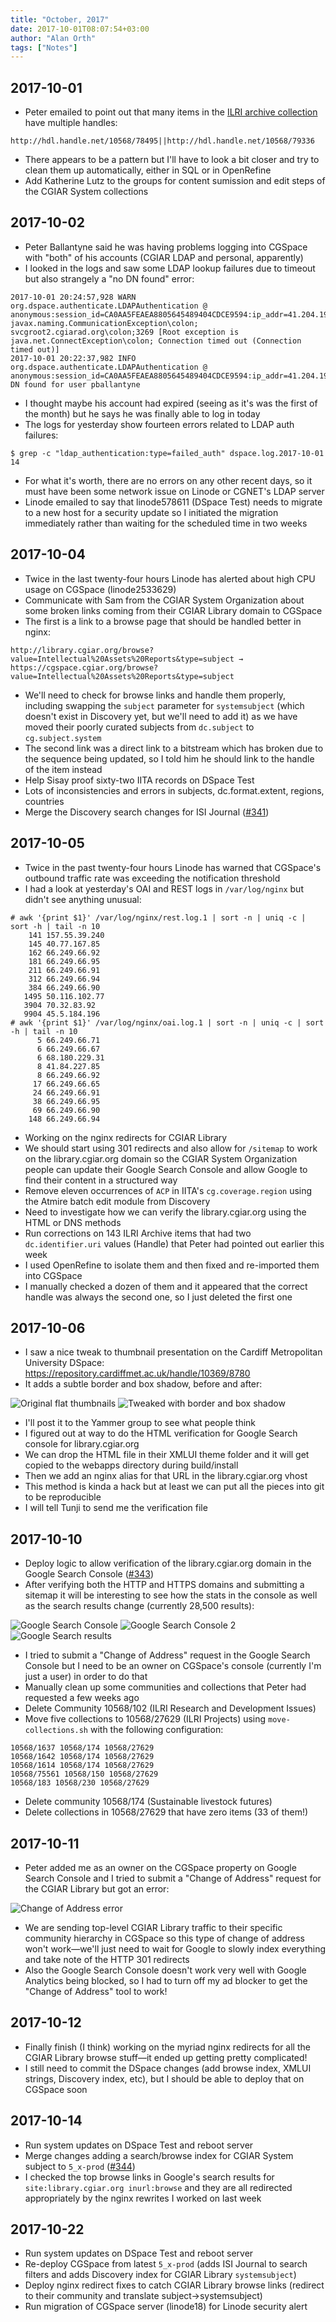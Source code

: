 ```yaml
---
title: "October, 2017"
date: 2017-10-01T08:07:54+03:00
author: "Alan Orth"
tags: ["Notes"]
---
```


## 2017-10-01

- Peter emailed to point out that many items in the [ILRI archive collection](https://cgspace.cgiar.org/handle/10568/2703) have multiple handles:

```
http://hdl.handle.net/10568/78495||http://hdl.handle.net/10568/79336
```

- There appears to be a pattern but I'll have to look a bit closer and try to clean them up automatically, either in SQL or in OpenRefine
- Add Katherine Lutz to the groups for content sumission and edit steps of the CGIAR System collections

<!--more-->

## 2017-10-02

- Peter Ballantyne said he was having problems logging into CGSpace with "both" of his accounts (CGIAR LDAP and personal, apparently)
- I looked in the logs and saw some LDAP lookup failures due to timeout but also strangely a "no DN found" error:

```
2017-10-01 20:24:57,928 WARN  org.dspace.authenticate.LDAPAuthentication @ anonymous:session_id=CA0AA5FEAEA8805645489404CDCE9594:ip_addr=41.204.190.40:ldap_attribute_lookup:type=failed_search javax.naming.CommunicationException\colon; svcgroot2.cgiarad.org\colon;3269 [Root exception is java.net.ConnectException\colon; Connection timed out (Connection timed out)]
2017-10-01 20:22:37,982 INFO  org.dspace.authenticate.LDAPAuthentication @ anonymous:session_id=CA0AA5FEAEA8805645489404CDCE9594:ip_addr=41.204.190.40:failed_login:no DN found for user pballantyne
```

- I thought maybe his account had expired (seeing as it's was the first of the month) but he says he was finally able to log in today
- The logs for yesterday show fourteen errors related to LDAP auth failures:

```
$ grep -c "ldap_authentication:type=failed_auth" dspace.log.2017-10-01
14
```

- For what it's worth, there are no errors on any other recent days, so it must have been some network issue on Linode or CGNET's LDAP server
- Linode emailed to say that linode578611 (DSpace Test) needs to migrate to a new host for a security update so I initiated the migration immediately rather than waiting for the scheduled time in two weeks

## 2017-10-04

- Twice in the last twenty-four hours Linode has alerted about high CPU usage on CGSpace (linode2533629)
- Communicate with Sam from the CGIAR System Organization about some broken links coming from their CGIAR Library domain to CGSpace
- The first is a link to a browse page that should be handled better in nginx:

```
http://library.cgiar.org/browse?value=Intellectual%20Assets%20Reports&type=subject → https://cgspace.cgiar.org/browse?value=Intellectual%20Assets%20Reports&type=subject
```

- We'll need to check for browse links and handle them properly, including swapping the `subject` parameter for `systemsubject` (which doesn't exist in Discovery yet, but we'll need to add it) as we have moved their poorly curated subjects from `dc.subject` to `cg.subject.system`
- The second link was a direct link to a bitstream which has broken due to the sequence being updated, so I told him he should link to the handle of the item instead
- Help Sisay proof sixty-two IITA records on DSpace Test
- Lots of inconsistencies and errors in subjects, dc.format.extent, regions, countries
- Merge the Discovery search changes for ISI Journal ([#341](https://github.com/ilri/DSpace/pull/341))

## 2017-10-05

- Twice in the past twenty-four hours Linode has warned that CGSpace's outbound traffic rate was exceeding the notification threshold
- I had a look at yesterday's OAI and REST logs in `/var/log/nginx` but didn't see anything unusual:

```
# awk '{print $1}' /var/log/nginx/rest.log.1 | sort -n | uniq -c | sort -h | tail -n 10
    141 157.55.39.240
    145 40.77.167.85
    162 66.249.66.92
    181 66.249.66.95
    211 66.249.66.91
    312 66.249.66.94
    384 66.249.66.90
   1495 50.116.102.77
   3904 70.32.83.92
   9904 45.5.184.196
# awk '{print $1}' /var/log/nginx/oai.log.1 | sort -n | uniq -c | sort -h | tail -n 10
      5 66.249.66.71
      6 66.249.66.67
      6 68.180.229.31
      8 41.84.227.85
      8 66.249.66.92
     17 66.249.66.65
     24 66.249.66.91
     38 66.249.66.95
     69 66.249.66.90
    148 66.249.66.94
```

- Working on the nginx redirects for CGIAR Library
- We should start using 301 redirects and also allow for `/sitemap` to work on the library.cgiar.org domain so the CGIAR System Organization people can update their Google Search Console and allow Google to find their content in a structured way
- Remove eleven occurrences of `ACP` in IITA's `cg.coverage.region` using the Atmire batch edit module from Discovery
- Need to investigate how we can verify the library.cgiar.org using the HTML or DNS methods
- Run corrections on 143 ILRI Archive items that had two `dc.identifier.uri` values (Handle) that Peter had pointed out earlier this week
- I used OpenRefine to isolate them and then fixed and re-imported them into CGSpace
- I manually checked a dozen of them and it appeared that the correct handle was always the second one, so I just deleted the first one

## 2017-10-06

- I saw a nice tweak to thumbnail presentation on the Cardiff Metropolitan University DSpace: https://repository.cardiffmet.ac.uk/handle/10369/8780
- It adds a subtle border and box shadow, before and after:

![Original flat thumbnails](/cgspace-notes/2017/10/dspace-thumbnail-original.png)
![Tweaked with border and box shadow](/cgspace-notes/2017/10/dspace-thumbnail-box-shadow.png)

- I'll post it to the Yammer group to see what people think
- I figured out at way to do the HTML verification for Google Search console for library.cgiar.org
- We can drop the HTML file in their XMLUI theme folder and it will get copied to the webapps directory during build/install
- Then we add an nginx alias for that URL in the library.cgiar.org vhost
- This method is kinda a hack but at least we can put all the pieces into git to be reproducible
- I will tell Tunji to send me the verification file

## 2017-10-10

- Deploy logic to allow verification of the library.cgiar.org domain in the Google Search Console ([#343](https://github.com/ilri/DSpace/pull/343))
- After verifying both the HTTP and HTTPS domains and submitting a sitemap it will be interesting to see how the stats in the console as well as the search results change (currently 28,500 results):

![Google Search Console](/cgspace-notes/2017/10/google-search-console.png)
![Google Search Console 2](/cgspace-notes/2017/10/google-search-console-2.png)
![Google Search results](/cgspace-notes/2017/10/google-search-results.png)

- I tried to submit a "Change of Address" request in the Google Search Console but I need to be an owner on CGSpace's console (currently I'm just a user) in order to do that
- Manually clean up some communities and collections that Peter had requested a few weeks ago
- Delete Community 10568/102 (ILRI Research and Development Issues)
- Move five collections to 10568/27629 (ILRI Projects) using `move-collections.sh` with the following configuration:

```
10568/1637 10568/174 10568/27629
10568/1642 10568/174 10568/27629
10568/1614 10568/174 10568/27629
10568/75561 10568/150 10568/27629
10568/183 10568/230 10568/27629
```

- Delete community 10568/174 (Sustainable livestock futures)
- Delete collections in 10568/27629 that have zero items (33 of them!)

## 2017-10-11

- Peter added me as an owner on the CGSpace property on Google Search Console and I tried to submit a "Change of Address" request for the CGIAR Library but got an error:

![Change of Address error](/cgspace-notes/2017/10/search-console-change-address-error.png)

- We are sending top-level CGIAR Library traffic to their specific community hierarchy in CGSpace so this type of change of address won't work—we'll just need to wait for Google to slowly index everything and take note of the HTTP 301 redirects
- Also the Google Search Console doesn't work very well with Google Analytics being blocked, so I had to turn off my ad blocker to get the "Change of Address" tool to work!

## 2017-10-12

- Finally finish (I think) working on the myriad nginx redirects for all the CGIAR Library browse stuff—it ended up getting pretty complicated!
- I still need to commit the DSpace changes (add browse index, XMLUI strings, Discovery index, etc), but I should be able to deploy that on CGSpace soon

## 2017-10-14

- Run system updates on DSpace Test and reboot server
- Merge changes adding a search/browse index for CGIAR System subject to `5_x-prod` ([#344](https://github.com/ilri/DSpace/pull/344))
- I checked the top browse links in Google's search results for `site:library.cgiar.org inurl:browse` and they are all redirected appropriately by the nginx rewrites I worked on last week

## 2017-10-22

- Run system updates on DSpace Test and reboot server
- Re-deploy CGSpace from latest `5_x-prod` (adds ISI Journal to search filters and adds Discovery index for CGIAR Library `systemsubject`)
- Deploy nginx redirect fixes to catch CGIAR Library browse links (redirect to their community and translate subject→systemsubject)
- Run migration of CGSpace server (linode18) for Linode security alert
